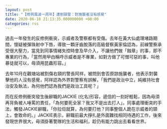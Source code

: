 ```yaml
---
layout: post
title: "【修例風波一周年】遭割頸警：對施襲者沒有感覺"
date: 2020-06-18 21:13:35.000000000 +08:00
categories: rss
---
```


過去一年發生的反修例衝突，示威者及警察都有受傷。去年在黃大仙處理堵路期間，懷疑被彈珠射中下唇，導致一顆牙齒脫落的高級督察黃家倫認為，前線警察承受很大壓力，當見到同事情緒失控時會及早介入，不讓他們做「蝕章」的事，即不專業的行為，「當然用曱甴稱呼示威者是不專業，如對方做了可憎可惡的事，叫他暴徒就可以，毋須用昆蟲形容。」

去年10月在觀塘站被割傷右頸的警長阿祥，被問到會否原諒施襲者，他表示對襲擊他的人沒有感覺，阿祥認為外界對警察有誤解，「我們是政治中立，純維持社會治安及執法，為何他們認為我們是政治工具呢？」

而在反修例衝突發生後辭職的JACKIE (化名)形容，遞信的一刻好輕鬆，因為毋須再背負被人唾罵的責任，「為何要死全家？我又不是出去打人」，同事處理衝突的手法，觸發JACKIE辭職，「你拉佢就算，為何要打他？同事整個人跪在示威者的頸上，會致命的。」JACKIE表示，辭職前最大掙扎是外面難找相同待遇的工作，後來發現世界很大，毋須掛著警隊的生活和福利，趁仍有能力跳出去看看世界。
